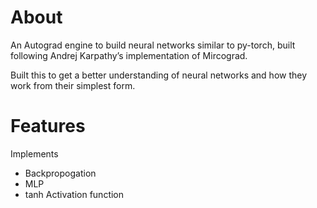 # About

An Autograd engine to build neural networks similar to py-torch, built following Andrej Karpathy’s implementation of Mircograd.

Built this to get a better understanding of neural networks and how they work from their simplest form. 

# Features
Implements
- Backpropogation
- MLP
- tanh Activation function
